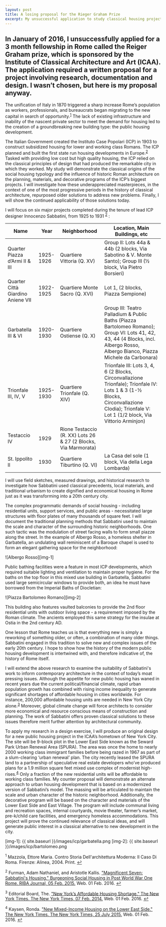 ```yaml
---
layout: post
title: A losing proposal for the Rieger Graham Prize
excerpt: My unsuccessful application to study classical housing projects in Rome
---
```


## In January of 2016, I unsuccessfully applied for a 3 month fellowship in Rome called the Reiger Graham prize, which is sponsored by the Institute of Classical Architecture and Art (ICAA). The application required a written proposal for a project involving research, documentation and design. I wasn’t chosen, but here is my proposal anyway.


The unification of Italy in 1870 triggered a sharp increase Rome’s population as workers, professionals, and bureaucrats began migrating to the new capital in search of opportunity.<sup id="f1">[1](#fn1)</sup> The lack of existing infrastructure and inability of the nascent private sector to meet the demand for housing led to the creation of a groundbreaking new building type: the public housing development.


The Italian Government created the Instituto Case Popolari (ICP) in 1903 to construct subsidized housing for lower and working class Romans. The ICP planned and built the first state run housing developments in Europe.<sup id="f1">[2](#fn1)</sup>  Tasked with providing low cost but high quality housing, the ICP relied on the classical principles of design that had produced the remarkable city in which they worked.  My study will demonstrate the classical origins of the social housing typology and the influence of historic Roman architecture on the planning, materials, and decorative programs of the ICP’s biggest projects. I will investigate how these underappreciated masterpieces, in the context of one of the most progressive periods in the history of classical architecture, repurposed older solutions to address new problems. Finally, I will show the continued applicability of those solutions today.


I will focus on six major projects completed during the tenure of lead ICP designer Innocenzo Sabbatini, from 1925 to 1931 <sup id="f1">[2](#fn1)</sup> :


| Name | Year | Neighborhood | Location, Main Buildings, etc |
| --- | --- | --- | --- |
| Quarter Piazza d’Armi II & III | 1925-1926 | Quartiere Vittoria (Q. XV) | Group II: Lots 44a & 44b (2 blocks, Via Sabotino & V. Monte Santo); Group III (½  block, Via Pietro Borsieri) |
| Quarter Città Giardino Aniene VII | 1922-1925 | Quartiere Monte Sacro (Q. XVI) |Lot 1, (2 blocks, Piazza Sempione) |
| Garbatella III & VI | 1920-1930 | Quartiere Ostiense (Q. X) | Group III: Teatro Palladium & Public Baths (Piazza Bartolomeo Romano); Group VI: Lots 41, 42, 43, 44 (4 Blocks, incl. Albergo Rosso, Albergo Bianco, Piazza Michele da Carbonara) |
| Trionfale III, IV, V | 1925-1930 | Quartiere Trionfale (Q. XIV) | Trionfale III: Lots 3, 4, 6 (2 Blocks, Circonvallazione Trionfale); Trionfale IV: Lots 1 & 3 (1-½ Blocks, Circonvallazione Clodia); Trionfale V: Lot 1 (1/2 block, Via Vittorio Arminjon) |
| Testaccio IV | 1929 | Rione Testaccio (R. XX) Lots 26 & 27 (2 Blocks, Via Marmorata) |
| St. Ippolito II | 1930 | Quartiere Tiburtino (Q. VI) | La Casa del sole (1 block, Via della Lega Lombarda) |



I will use field sketches, measured drawings, and historical research to investigate how Sabbatini used classical precedents, local materials, and traditional urbanism to create dignified and economical housing in Rome just as it was transforming into a 20th century city.


The complex programmatic demands of social housing - including residential units, support services, and public areas - necessitated large structures with floor plates of many thousands of square feet. I will document the traditional planning methods that Sabbatini used to maintain the scale and character of the surrounding historic neighborhoods. One such tactic was the modulation of street facing walls to form small piazze along the street. In the example of Albergo Rosso, a homeless shelter in Garbatella, an undulating wall reminiscent of a Baroque chapel is used to form an elegant gathering space for the neighborhood:


![Albergo Rosso][img-1]


Public bathing facilities were a feature in most ICP developments, which required suitable lighting and ventilation to maintain proper hygiene. For the baths on the top floor in this mixed use building in Garbatella, Sabbatini used large semicircular windows to provide both, an idea he must have borrowed from the Imperial Baths of Diocletian:


![Piazza Bartolomeo Romano][img-2]


This building also features vaulted balconies to provide the 2nd floor residential units with outdoor living space - a requirement imposed by the Roman climate. The ancients employed this same strategy for the insulae at Ostia in the 2nd century AD.


One lesson that Rome teaches us is that everything new is simply a reworking of something older, or often, a combination of many older things. Sabbatini engaged in this tradition to solve new and complex issues of the early 20th century. I hope to show how the history of the modern public housing development is intertwined with, and therefore indicative of, the history of Rome itself.


I will extend the above research to examine the suitability of Sabbatini's work to inform contemporary architecture in the context of today’s moat pressing issues. Although the appetite for new public housing has waned in recent years due the current political/financial climate, rapid urban population growth has combined with rising income inequality to generate significant shortages of affordable housing in cities worldwide. For instance, 200,000 affordable housing units are needed in New York City alone.<sup id="f1">[3](#fn1)</sup> Moreover, global climate change will force architects to consider more economical and resource conscious means of construction and planning. The work of Sabbatini offers proven classical solutions to these issues therefore merit further attention by architectural community.


To apply my research in a design exercise, I will produce an original design for a new public housing project in the ICAA’s hometown of New York City. The site will be 9-block plot in the Lower East Side known as the Seward Park Urban Renewal Area (SPURA).  The area was once the home to nearly 2000 working class immigrant families before being razed in 1967 as part of a slum-clearing ‘urban renewal’ plan. The city recently leased the SPURA land to a partnership of speculative real estate developers who’ve produced plans for a 1.9 million square feet mixed use complex of modernist high-rises.<sup id="f1">[4](#fn1)</sup> Only a fraction of the new residential units will be affordable to working class families. My counter proposal will demonstrate an alternate approach to urban housing development that is based on a modernized version of Sabbatini’s model. The massing will be articulated to maintain the scale and urban character of the historic neighborhood. Additionally, the decorative program will be based on the character and materials of the Lower East Side and East Village.  The program will include communal living and recreation spaces, internal courtyards, movie theater, farmer’s market, pre-k/child care facilities, and emergency homeless accommodations. This project will prove the continued relevance of classical ideas, and will generate public interest in a classical alternative to new development in the city.

[img-1]: {{ site.baseurl }}/images/icp/garbatella.png
[img-2]: {{ site.baseurl }}/images/icp/bartolomeo.png

<div class="footnote"><p id="fn1"><sup>1</sup> Mazzola, Ettore Maria. Contro Storia Dell'architettura Moderna: Il Caso Di Roma. Firenze: Alinea, 2004. Print. <a href="#f1">↩</a></p></div>
<div class="footnote"><p id="fn1"><sup>2</sup> Furman, Adam Nathaniel, and Aristotle Kallis. <a href="https://www.ribaj.com/culture/magnificent-seven-innocenzo-sabbatini">"Magnificent Seven: Sabbatini's Housing." Burgeoning Social Housing in Post World War One Rome. RIBA Journal, 05 Feb. 2015.</a> Web. 01 Feb. 2016. <a href="#f1">↩</a></p></div>
<div class="footnote"><p id="fn1"><sup>3</sup> Editorial Board, The. <a href="http://www.nytimes.com/2014/02/08/opinion/new-yorks-affordable-housing-shortage.html">"New York’s Affordable Housing Shortage." The New York Times. The New York Times, 07 Feb. 2014.</a> Web. 01 Feb. 2016. <a href="#f1">↩</a></p></div>
<div class="footnote"><p id="fn1"><sup>4</sup> Kaysen, Ronda. <a href="http://www.nytimes.com/2015/07/26/realestate/new-mixed-income-housing-onthe-lower-east-side.html">"New Mixed-Income Housing on the Lower East Side." The New York Times. The New York Times, 25 July 2015.</a> Web. 01 Feb. 2016. <a href="#f1">↩</a></p></div>
